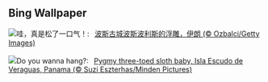 ## Bing Wallpaper
![](https://www.bing.com/th?id=OHR.PersepolisRelief_ZH-CN4910990690_UHD.jpg&w=1000)哇，真是松了一口气！:&nbsp;&ensp;[波斯古城波斯波利斯的浮雕，伊朗 (© Ozbalci/Getty Images)](https://www.bing.com/th?id=OHR.PersepolisRelief_ZH-CN4910990690_UHD.jpg)
<br><br/>
![](https://www.bing.com/th?id=OHR.PygmySloth_EN-US9345280015_UHD.jpg&w=1000)Do you wanna hang?:&nbsp;&ensp;[Pygmy three-toed sloth baby, Isla Escudo de Veraguas, Panama (© Suzi Eszterhas/Minden Pictures)](https://www.bing.com/th?id=OHR.PygmySloth_EN-US9345280015_UHD.jpg)
<br><br/>
